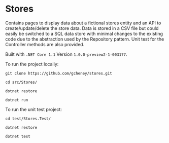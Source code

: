# Stores

Contains pages to display data about a fictional stores entity and an API to create/update/delete the store data. Data is stored in a CSV file but could easily be switched to a SQL data store with minimal changes to the existing code due to the abstraction used by the Repository pattern. Unit test for the Controller methods are also provided. 

Built with ```.NET Core 1.1``` Version ```1.0.0-preview2-1-003177```. 

To run the project locally:

```git clone https://github.com/gcheney/stores.git```

```cd src/Stores/```

```dotnet restore```

```dotnet run```

To run the unit test project:

```cd test/Stores.Test/```

```dotnet restore```

```dotnet test```
